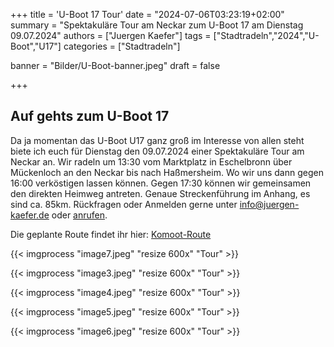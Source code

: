 +++
title = 'U-Boot 17 Tour'
date = "2024-07-06T03:23:19+02:00"
summary = "Spektakuläre Tour am Neckar zum U-Boot 17 am Dienstag 09.07.2024"
authors = ["Juergen Kaefer"]
tags = ["Stadtradeln","2024","U-Boot","U17"]
categories = ["Stadtradeln"]

banner = "Bilder/U-Boot-banner.jpeg"
draft = false

+++
## Auf gehts zum U-Boot 17

Da ja momentan das U-Boot  U17 ganz groß im Interesse von allen steht biete ich euch für Dienstag den 09.07.2024 einer Spektakuläre Tour am Neckar an. Wir radeln um 13:30 vom Marktplatz in Eschelbronn über Mückenloch an den Neckar bis nach Haßmersheim. Wo wir uns dann gegen 16:00 verköstigen lassen können. Gegen 17:30 können wir gemeinsamen den direkten Heimweg antreten. Genaue Streckenführung im Anhang, es sind ca. 85km. Rückfragen oder Anmelden gerne unter [info@juergen-kaefer.de](mailto:info@juergen-kaefer.de) oder [anrufen](tel:+4901743129599).

Die geplante Route findet ihr hier: [Komoot-Route](https://www.komoot.com/de-DE/tour/1687604954?ref=itd&share_token=avlXzf1VCxFIRTwFJ6bkV0fQ9oRqdC4UAw6Vd4mqqFnGgqYTmX)

{{< imgprocess "image7.jpeg" "resize 600x" "Tour" >}}

{{< imgprocess "image3.jpeg" "resize 600x" "Tour" >}}

{{< imgprocess "image4.jpeg" "resize 600x" "Tour" >}}

{{< imgprocess "image5.jpeg" "resize 600x" "Tour" >}}

{{< imgprocess "image6.jpeg" "resize 600x" "Tour" >}}